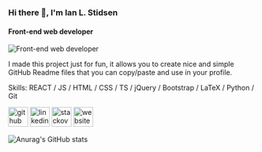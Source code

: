 ### Hi there 👋, I'm Ian L. Stidsen
#### Front-end web developer
![Front-end web developer](https://raw.githubusercontent.com/abhisheknaiidu/abhisheknaiidu/master/code.gif)

I made this project just for fun, it allows you to create nice and simple GitHub Readme files that you can copy/paste and use in your profile.

Skills: REACT / JS / HTML / CSS / TS / jQuery / Bootstrap / LaTeX / Python / Git



[<img src='https://cdn.jsdelivr.net/npm/simple-icons@3.0.1/icons/github.svg' alt='github' height='40'>](https://github.com/Ian-Stidsen)  [<img src='https://cdn.jsdelivr.net/npm/simple-icons@3.0.1/icons/linkedin.svg' alt='linkedin' height='40'>](https://www.linkedin.com/in/ian-stidsen/)  [<img src='https://cdn.jsdelivr.net/npm/simple-icons@3.0.1/icons/stackoverflow.svg' alt='stackoverflow' height='40'>](https://stackoverflow.com/users/19946261)  [<img src='https://cdn.jsdelivr.net/npm/simple-icons@3.0.1/icons/icloud.svg' alt='website' height='40'>](https://ian-stidsen.github.io/)  



![Anurag's GitHub stats](https://github-readme-stats.vercel.app/api?username=Ian-Stidsen&show_icons=true&theme=dark)
